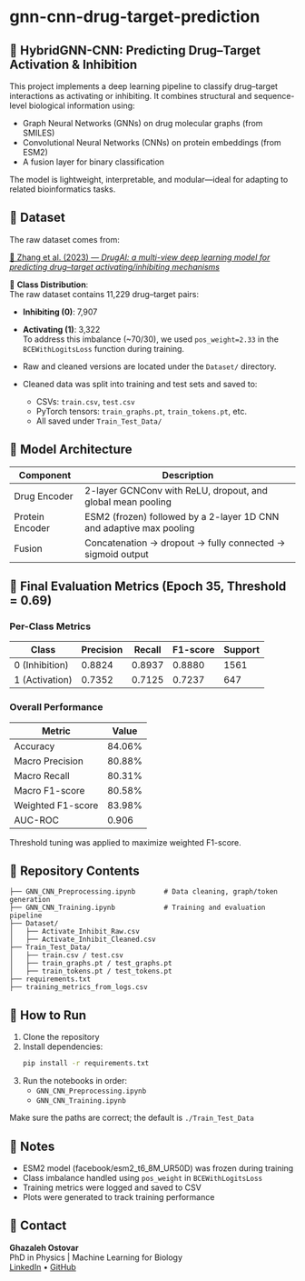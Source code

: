 # gnn-cnn-drug-target-prediction
## 🔹 HybridGNN-CNN: Predicting Drug–Target Activation & Inhibition

This project implements a deep learning pipeline to classify drug–target interactions as activating or inhibiting. It combines structural and sequence-level biological information using:

- Graph Neural Networks (GNNs) on drug molecular graphs (from SMILES)
- Convolutional Neural Networks (CNNs) on protein embeddings (from ESM2)
- A fusion layer for binary classification

The model is lightweight, interpretable, and modular—ideal for adapting to related bioinformatics tasks.

## 🔹 Dataset

The raw dataset comes from:

[🔹 Zhang et al. (2023) — *DrugAI: a multi-view deep learning model for predicting drug–target activating/inhibiting mechanisms*](https://doi.org/10.1093/bib/bbac526)


🔹 **Class Distribution**:  
The raw dataset contains 11,229 drug–target pairs:  
- **Inhibiting (0)**: 7,907  
- **Activating (1)**: 3,322  
To address this imbalance (~70/30), we used `pos_weight=2.33` in the `BCEWithLogitsLoss` function during training.

- Raw and cleaned versions are located under the `Dataset/` directory.
- Cleaned data was split into training and test sets and saved to:
  - CSVs: `train.csv`, `test.csv`
  - PyTorch tensors: `train_graphs.pt`, `train_tokens.pt`, etc.
  - All saved under `Train_Test_Data/`

## 🔹 Model Architecture

| Component        | Description                                                             |
|------------------|-------------------------------------------------------------------------|
| Drug Encoder     | 2-layer GCNConv with ReLU, dropout, and global mean pooling             |
| Protein Encoder  | ESM2 (frozen) followed by a 2-layer 1D CNN and adaptive max pooling     |
| Fusion           | Concatenation → dropout → fully connected → sigmoid output              |

## 🔹 Final Evaluation Metrics (Epoch 35, Threshold = 0.69)

### Per-Class Metrics

| Class           | Precision | Recall | F1-score | Support |
|-----------------|-----------|--------|----------|---------|
| 0 (Inhibition)  | 0.8824    | 0.8937 | 0.8880   | 1561    |
| 1 (Activation)  | 0.7352    | 0.7125 | 0.7237   | 647     |

### Overall Performance

| Metric              | Value     |
|---------------------|-----------|
| Accuracy            | 84.06%    |
| Macro Precision     | 80.88%    |
| Macro Recall        | 80.31%    |
| Macro F1-score      | 80.58%    |
| Weighted F1-score   | 83.98%    |
| AUC-ROC             | 0.906     |

Threshold tuning was applied to maximize weighted F1-score.

## 🔹 Repository Contents

```
├── GNN_CNN_Preprocessing.ipynb       # Data cleaning, graph/token generation
├── GNN_CNN_Training.ipynb            # Training and evaluation pipeline
├── Dataset/
│   ├── Activate_Inhibit_Raw.csv
│   ├── Activate_Inhibit_Cleaned.csv
├── Train_Test_Data/
│   ├── train.csv / test.csv
│   ├── train_graphs.pt / test_graphs.pt
│   ├── train_tokens.pt / test_tokens.pt
├── requirements.txt
├── training_metrics_from_logs.csv
```

## 🔹 How to Run

1. Clone the repository
2. Install dependencies:
   ```bash
   pip install -r requirements.txt
   ```
3. Run the notebooks in order:
   - `GNN_CNN_Preprocessing.ipynb`
   - `GNN_CNN_Training.ipynb`

Make sure the paths are correct; the default is `./Train_Test_Data`

## 🔹 Notes

- ESM2 model (facebook/esm2_t6_8M_UR50D) was frozen during training
- Class imbalance handled using `pos_weight` in `BCEWithLogitsLoss`
- Training metrics were logged and saved to CSV
- Plots were generated to track training performance

## 🔹 Contact

**Ghazaleh Ostovar**  
PhD in Physics | Machine Learning for Biology  
[LinkedIn](https://www.linkedin.com/in/ghazaleh-ostovar) • [GitHub](https://github.com/ghazaleh-ostovar)

